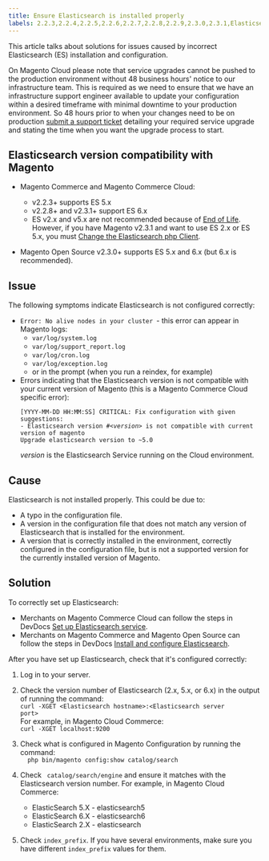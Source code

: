 ```yaml
---
title: Ensure Elasticsearch is installed properly
labels: 2.2.3,2.2.4,2.2.5,2.2.6,2.2.7,2.2.8,2.2.9,2.3.0,2.3.1,Elasticsearch 2.x,Elasticsearch 5.x,Elasticsearch 6.x,Elasticsearch configuration,Elasticsearch version,Magento Commerce,Magento Commerce Cloud,how to
---
```


This article talks about solutions for issues caused by incorrect Elasticsearch (ES) installation and configuration.

<p class="warning">On Magento Cloud please note that service upgrades cannot be pushed to the production environment without 48 business hours' notice to our infrastructure team. This is required as we need to ensure that we have an infrastructure support engineer available to update your configuration within a desired timeframe with minimal downtime to your production environment. So 48 hours prior to when your changes need to be on production <a href="https://support.magento.com/hc/en-us/articles/360019088251">submit a support ticket</a> detailing your required service upgrade and stating the time when you want the upgrade process to start.</p>

## Elasticsearch version compatibility with Magento

* Magento Commerce and Magento Commerce Cloud:
    
    * v2.2.3+ supports ES 5.x
    * v2.2.8+ and v2.3.1+ support ES 6.x
    * ES v2.x and v5.x are not recommended because of [End of Life](https://www.elastic.co/support/eol). However, if you have Magento v2.3.1 and want to use ES 2.x or ES 5.x, you must [Change the Elasticsearch php Client](https://devdocs.magento.com/guides/v2.3/config-guide/elasticsearch/es-downgrade.html).
    
    
    
* Magento Open Source v2.3.0+ supports ES 5.x and 6.x (but 6.x is recommended).

## Issue

The following symptoms indicate Elasticsearch is not configured correctly:

<ul><li>
<code>Error: No alive nodes in your cluster </code>- this error can appear in Magento logs:
<ul>
<li><code>var/log/system.log</code></li>
<li><code>var/log/support_report.log</code></li>
<li><code>var/log/cron.log</code></li>
<li><code>var/log/exception.log</code></li>
<li>or in the prompt (when you run a reindex, for example)</li>
</ul>
</li><li>Errors indicating that the Elasticsearch version is not compatible with your current version of Magento (this is a Magento Commerce Cloud specific error):
<pre class="language-clike"><code class="language-clike">[YYYY-MM-DD HH:MM:SS] CRITICAL: Fix configuration with given suggestions:
- Elasticsearch version <em>#&lt;version></em> is not compatible with current version of magento
Upgrade elasticsearch version to ~5.0
</code></pre>
<p><em>version</em> is the Elasticsearch Service running on the Cloud environment.</p>
</li></ul>

## Cause

Elasticsearch is not installed properly. This could be due to:

* A typo in the configuration file.
* A version in the configuration file that does not match any version of Elasticsearch that is installed for the environment.
* A version that is correctly installed in the environment, correctly configured in the configuration file, but is not a supported version for the currently installed version of Magento.

## Solution

To correctly set up Elasticsearch:

* Merchants on Magento Commerce Cloud can follow the steps in DevDocs [Set up Elasticsearch service](https://devdocs.magento.com/guides/v2.3/cloud/project/project-conf-files_services-elastic.html).
* Merchants on Magento Commerce and Magento Open Source can follow the steps in DevDocs [Install and configure Elasticsearch](https://devdocs.magento.com/guides/v2.3/config-guide/elasticsearch/es-overview.html).

After you have set up Elasticsearch, check that it's configured correctly:

1. Log in to your server.
1. Check the version number of Elasticsearch (2.x, 5.x, or 6.x) in the output of running the command:  
     <code>curl -XGET &lt;Elasticsearch hostname>:&lt;Elasticsearch server port><br/></code> For example, in Magento Cloud Commerce:  
     `` curl -XGET localhost:9200 ``
1. Check what is configured in Magento Configuration by running the command:  
     ``   php bin/magento config:show catalog/search ``
1. Check ``  catalog/search/engine `` and ensure it matches with the Elasticsearch version number. For example, in Magento Cloud Commerce:
    
    * ElasticSearch 5.X - elasticsearch5
    * ElasticSearch 6.X - elasticsearch6
    * ElasticSearch 2.X - elasticsearch
    
    
    
1. Check `` index_prefix ``. If you have several environments, make sure you have different `` index_prefix `` values for them.
